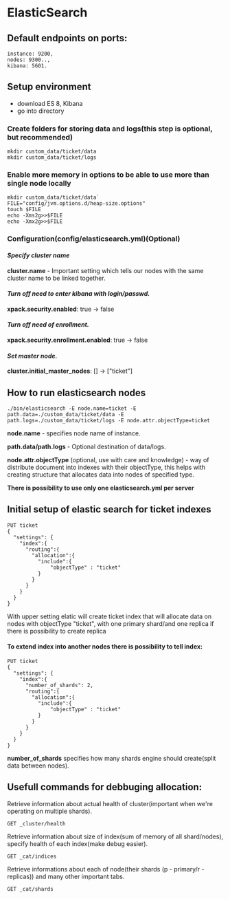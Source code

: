# ElasticSearch

## Default endpoints on ports:
	instance: 9200,
	nodes: 9300..,
	kibana: 5601.

## Setup environment

- download ES 8, Kibana
- go into directory

### Create folders for storing data and logs(this step is optional, but recommended)
```
mkdir custom_data/ticket/data
mkdir custom_data/ticket/logs
```

### Enable more memory in options to be able to use more than single node locally
```
mkdir custom_data/ticket/data`
FILE="config/jvm.options.d/heap-size.options"
touch $FILE
echo -Xms2g>>$FILE
echo -Xmx2g>>$FILE
```

### Configuration(**config/elasticsearch.yml**)(Optional)

#### *Specify cluster name*
**cluster.name** - Important setting which tells our nodes with the same cluster name to be linked together.

#### *Turn off need to enter kibana with login/passwd.*
**xpack.security.enabled**: true -> false

#### *Turn off need of enrollment.*
**xpack.security.enrollment.enabled**: true -> false

#### *Set master node.*
**cluster.initial_master_nodes**: [] -> ["ticket"]


## How to run elasticsearch nodes

`./bin/elasticsearch -E node.name=ticket -E path.data=./custom_data/ticket/data -E path.logs=./custom_data/ticket/logs -E node.attr.objectType=ticket`

**node.name** - specifies node name of instance.

**path.data/path.logs** - Optional destination of data/logs.

**node.attr.objectType** (optional, use with care and knowledge) - way of distribute document into indexes with their objectType, this helps with creating structure that allocates data into nodes of specified type.

**There is possibility to use only one elasticsearch.yml per server**


## Initial setup of elastic search for ticket indexes

```
PUT ticket
{
  "settings": {
    "index":{
      "routing":{
        "allocation":{
          "include":{
              "objectType" : "ticket"
          }
        }
      }
    }
  }
}
```
With upper setting elatic will create ticket index that will allocate data on nodes with objectType "ticket", with one primary shard/and one replica if there is possibility to create replica

#### To extend index into another nodes there is possibility to tell index:

```
PUT ticket
{
  "settings": {
    "index":{
      "number_of_shards": 2,
      "routing":{
        "allocation":{
          "include":{
              "objectType" : "ticket"
          }
        }
      }
    }
  }
}

```
**number_of_shards** specifies how many shards engine should create(split data between nodes).


## Usefull commands for debbuging allocation:

Retrieve information about actual health of cluster(important when we're operating on multiple shards).

`GET _cluster/health`

Retrieve information about size of index(sum of memory of all shard/nodes), specify health of each index(make debug easier).

`GET _cat/indices`

Retrieve informations about each of node(their shards (p - primary/r - replicas)) and many other important tabs.

`GET _cat/shards`
